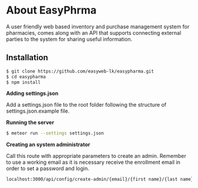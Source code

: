 # About EasyPhrma
A user friendly web based inventory and purchase management system for pharmacies, comes along with an API that supports connecting external parties to the system for sharing useful information.

## Installation

```bash
$ git clone https://github.com/easyweb-lk/easypharma.git
$ cd easypharma
$ npm install
```

**Adding settings.json**

Add a settings.json file to the root folder following the structure of settings.json.example file.

**Running the server**

```bash
$ meteor run --settings settings.json
```

**Creating an system administrator**

Call this route with appropriate parameters to create an admin. Remember to use a working email as it is necessary receive the enrollment email in order to set a password and login.

```bash
localhost:3000/api/config/create-admin/{email}/{first name}/{last name}
```

